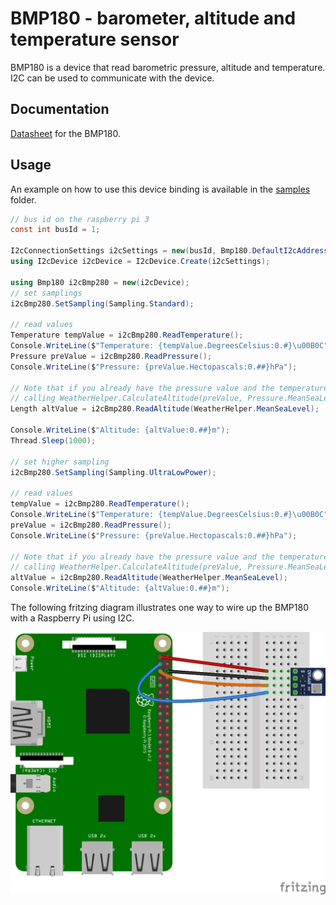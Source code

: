 # BMP180 - barometer, altitude and temperature sensor

BMP180 is a device that read barometric pressure, altitude and temperature. I2C can be used to communicate with the device.

## Documentation

[Datasheet](https://cdn-shop.adafruit.com/datasheets/BST-BMP180-DS000-09.pdf) for the BMP180.

## Usage

An example on how to use this device binding is available in the [samples](samples) folder.

```csharp
// bus id on the raspberry pi 3
const int busId = 1;

I2cConnectionSettings i2cSettings = new(busId, Bmp180.DefaultI2cAddress);
using I2cDevice i2cDevice = I2cDevice.Create(i2cSettings);

using Bmp180 i2cBmp280 = new(i2cDevice);
// set samplings
i2cBmp280.SetSampling(Sampling.Standard);

// read values
Temperature tempValue = i2cBmp280.ReadTemperature();
Console.WriteLine($"Temperature: {tempValue.DegreesCelsius:0.#}\u00B0C");
Pressure preValue = i2cBmp280.ReadPressure();
Console.WriteLine($"Pressure: {preValue.Hectopascals:0.##}hPa");

// Note that if you already have the pressure value and the temperature, you could also calculate altitude by
// calling WeatherHelper.CalculateAltitude(preValue, Pressure.MeanSeaLevel, tempValue) which would be more performant.
Length altValue = i2cBmp280.ReadAltitude(WeatherHelper.MeanSeaLevel);

Console.WriteLine($"Altitude: {altValue:0.##}m");
Thread.Sleep(1000);

// set higher sampling
i2cBmp280.SetSampling(Sampling.UltraLowPower);

// read values
tempValue = i2cBmp280.ReadTemperature();
Console.WriteLine($"Temperature: {tempValue.DegreesCelsius:0.#}\u00B0C");
preValue = i2cBmp280.ReadPressure();
Console.WriteLine($"Pressure: {preValue.Hectopascals:0.##}hPa");

// Note that if you already have the pressure value and the temperature, you could also calculate altitude by
// calling WeatherHelper.CalculateAltitude(preValue, Pressure.MeanSeaLevel, tempValue) which would be more performant.
altValue = i2cBmp280.ReadAltitude(WeatherHelper.MeanSeaLevel);
Console.WriteLine($"Altitude: {altValue:0.##}m");
```

The following fritzing diagram illustrates one way to wire up the BMP180 with a Raspberry Pi using I2C.

![Raspberry Pi Breadboard diagram](rpi-bmp180_i2c_bb.png)
